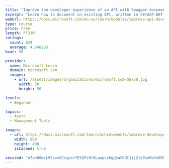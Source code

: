 ```yaml
---
title: "Improve the developer experience of an API with Swagger documentation"
excerpt: "Learn how to document an existing API, written in C#/ASP.NET Core, using Swashbuckle, Swagger/OpenAPI, and Swagger UI."
webUrl: https://docs.microsoft.com/en-us/learn/modules/improve-api-developer-experience-with-swagger/
type: course
price: Free
length: PT33M
ratings:
  count: 634
  average: 4.648265
heat: 50

provider:
  name: Microsoft Learn
  domain: microsoft.com
  images:
    - url: /assets/images/organizations/microsoft.com-50x50.jpg
      width: 50
      height: 50

levels:
  - Beginner

topics:
  - Azure
  - Management Tools

images:
  - url: https://docs.microsoft.com/learn/achievements/improve-developer-experience-of-an-api-with-swagger-documentation-social.png
    width: 800
    height: 400
    isCached: true

secured: "e7aoH0m/L9lsvs0Ccsps+TE5IPz9r8LuwpLsKgq5aXEdI1ij2te91nMstnEROohmy/6Vim76NS8SKEJjXcaf057bcmVMzTXyQowJIWyEsPfh1IdoFG2pmtanbE0j/v2yVdKdVNKytKhqNibrYeXvbFb8Fw2NRmYel7mZzPK5GtIXdoSVAyVHuQwCrvpI+paZysgnVo7XZb6ziTtC83zog8sxW2hJW5tdLS0O1/kmxkdyA2fmB+bf8dULQwiLi0btIY3Ux+VPPdObOG2a/2H5BzIqcu1xESl+eGdEXmhSKDOWd1kCiHS2cPb4hSVaKALpiz5b+pFP9Qert49lt3pRSgyFU8w1TMRIamumLEXwccJIHIu0LEOdgoLwhvoOMEWwcuwnxmYGVMNdg3Lia/7Q327cTzSDMwmedq2EaOzn5ec=;foi6AwkZXgAMau49PIyBuA=="
---
```


